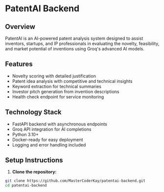 # PatentAI Backend

## Overview

PatentAI is an AI-powered patent analysis system designed to assist inventors, startups, and IP professionals in evaluating the novelty, feasibility, and market potential of inventions using Groq's advanced AI models.

## Features

- Novelty scoring with detailed justification
- Patent idea analysis with competitive and technical insights
- Keyword extraction for technical summaries
- Investor pitch generation from invention descriptions
- Health check endpoint for service monitoring

## Technology Stack

- FastAPI backend with asynchronous endpoints
- Groq API integration for AI completions
- Python 3.10+
- Docker-ready for easy deployment
- Logging and error handling included

## Setup Instructions

1. **Clone the repository:**

```bash
git clone https://github.com/MasterCoderKay/patentai-backend.git
cd patentai-backend
```
